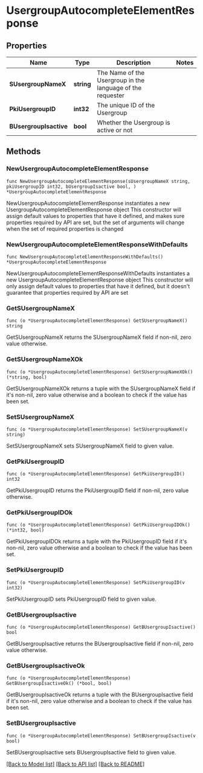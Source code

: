 # UsergroupAutocompleteElementResponse

## Properties

Name | Type | Description | Notes
------------ | ------------- | ------------- | -------------
**SUsergroupNameX** | **string** | The Name of the Usergroup in the language of the requester | 
**PkiUsergroupID** | **int32** | The unique ID of the Usergroup | 
**BUsergroupIsactive** | **bool** | Whether the Usergroup is active or not | 

## Methods

### NewUsergroupAutocompleteElementResponse

`func NewUsergroupAutocompleteElementResponse(sUsergroupNameX string, pkiUsergroupID int32, bUsergroupIsactive bool, ) *UsergroupAutocompleteElementResponse`

NewUsergroupAutocompleteElementResponse instantiates a new UsergroupAutocompleteElementResponse object
This constructor will assign default values to properties that have it defined,
and makes sure properties required by API are set, but the set of arguments
will change when the set of required properties is changed

### NewUsergroupAutocompleteElementResponseWithDefaults

`func NewUsergroupAutocompleteElementResponseWithDefaults() *UsergroupAutocompleteElementResponse`

NewUsergroupAutocompleteElementResponseWithDefaults instantiates a new UsergroupAutocompleteElementResponse object
This constructor will only assign default values to properties that have it defined,
but it doesn't guarantee that properties required by API are set

### GetSUsergroupNameX

`func (o *UsergroupAutocompleteElementResponse) GetSUsergroupNameX() string`

GetSUsergroupNameX returns the SUsergroupNameX field if non-nil, zero value otherwise.

### GetSUsergroupNameXOk

`func (o *UsergroupAutocompleteElementResponse) GetSUsergroupNameXOk() (*string, bool)`

GetSUsergroupNameXOk returns a tuple with the SUsergroupNameX field if it's non-nil, zero value otherwise
and a boolean to check if the value has been set.

### SetSUsergroupNameX

`func (o *UsergroupAutocompleteElementResponse) SetSUsergroupNameX(v string)`

SetSUsergroupNameX sets SUsergroupNameX field to given value.


### GetPkiUsergroupID

`func (o *UsergroupAutocompleteElementResponse) GetPkiUsergroupID() int32`

GetPkiUsergroupID returns the PkiUsergroupID field if non-nil, zero value otherwise.

### GetPkiUsergroupIDOk

`func (o *UsergroupAutocompleteElementResponse) GetPkiUsergroupIDOk() (*int32, bool)`

GetPkiUsergroupIDOk returns a tuple with the PkiUsergroupID field if it's non-nil, zero value otherwise
and a boolean to check if the value has been set.

### SetPkiUsergroupID

`func (o *UsergroupAutocompleteElementResponse) SetPkiUsergroupID(v int32)`

SetPkiUsergroupID sets PkiUsergroupID field to given value.


### GetBUsergroupIsactive

`func (o *UsergroupAutocompleteElementResponse) GetBUsergroupIsactive() bool`

GetBUsergroupIsactive returns the BUsergroupIsactive field if non-nil, zero value otherwise.

### GetBUsergroupIsactiveOk

`func (o *UsergroupAutocompleteElementResponse) GetBUsergroupIsactiveOk() (*bool, bool)`

GetBUsergroupIsactiveOk returns a tuple with the BUsergroupIsactive field if it's non-nil, zero value otherwise
and a boolean to check if the value has been set.

### SetBUsergroupIsactive

`func (o *UsergroupAutocompleteElementResponse) SetBUsergroupIsactive(v bool)`

SetBUsergroupIsactive sets BUsergroupIsactive field to given value.



[[Back to Model list]](../README.md#documentation-for-models) [[Back to API list]](../README.md#documentation-for-api-endpoints) [[Back to README]](../README.md)


